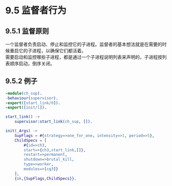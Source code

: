 # 9.5 监督者行为

## 9.5.1 监督原则

一个监督者负责启动、停止和监控它的子进程。监督者的基本想法就是在需要的时候重启它的子进程，以确保它们都活着。  
需要启动和监控哪些子进程，都是通过一个子进程说明列表来声明的，子进程按列表顺序启动，倒序关闭。

## 9.5.2 例子

```Erlang
-module(ch_sup).
-behaviour(supervisor).
-export([start_link/0]).
-export([init/1]).

start_link() ->
    supervisor:start_link(ch_sup, []).

init(_Args) ->
    SupFlags = #{strategy=>one_for_one, intensity=>1, period=>5},
    ChildSpecs = [
        #{id=>ch3,
        start=>{ch3,start_link,[]},
        restart=>permanent,
        shutdown=>brutal_kill,
        type=>worker,
        modules=>[cg3]}
    ],
    {ok,{SupFlags,ChildSpecs}}.
```